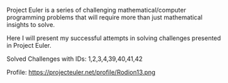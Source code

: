 Project Euler is a series of challenging mathematical/computer programming problems that will require more than just mathematical insights to solve.

Here I will present my successful attempts in solving challenges presented in Project Euler. 

Solved Challenges with IDs: 1,2,3,4,39,40,41,42

Profile: https://projecteuler.net/profile/Rodion13.png 